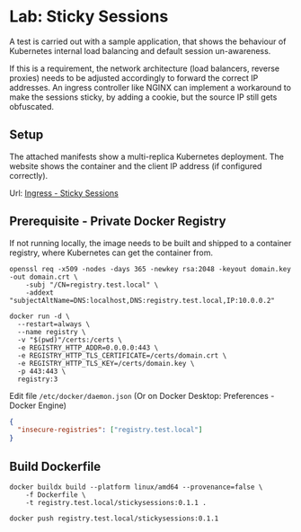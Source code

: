 # Lab: Sticky Sessions

A test is carried out with a sample application, that shows the behaviour of Kubernetes internal load balancing and default session un-awareness.

If this is a requirement, the network architecture (load balancers, reverse proxies) needs to be adjusted accordingly to forward the correct IP addresses. An ingress controller like NGINX can implement a workaround to make the sessions sticky, by adding a cookie, but the source IP still gets obfuscated.

## Setup

The attached manifests show a multi-replica Kubernetes deployment. The website shows the container and the client IP address (if configured correctly).

Url: [Ingress - Sticky Sessions](https://stickysession.k3s.test.local/StickySession/StickySessionServlet)

## Prerequisite - Private Docker Registry

If not running locally, the image needs to be built and shipped to a container registry, where Kubernetes can get the container from.

```shell
openssl req -x509 -nodes -days 365 -newkey rsa:2048 -keyout domain.key -out domain.crt \
    -subj "/CN=registry.test.local" \
    -addext "subjectAltName=DNS:localhost,DNS:registry.test.local,IP:10.0.0.2"
```

```shell
docker run -d \
  --restart=always \
  --name registry \
  -v "$(pwd)"/certs:/certs \
  -e REGISTRY_HTTP_ADDR=0.0.0.0:443 \
  -e REGISTRY_HTTP_TLS_CERTIFICATE=/certs/domain.crt \
  -e REGISTRY_HTTP_TLS_KEY=/certs/domain.key \
  -p 443:443 \
  registry:3
```

Edit file `/etc/docker/daemon.json`
(Or on Docker Desktop: Preferences - Docker Engine)

```json
{
  "insecure-registries": ["registry.test.local"]
}
```

## Build Dockerfile

```shell
docker buildx build --platform linux/amd64 --provenance=false \
    -f Dockerfile \
    -t registry.test.local/stickysessions:0.1.1 .

docker push registry.test.local/stickysessions:0.1.1
```
